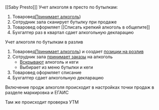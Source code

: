 [[Saby Presto]]]
Учет алкоголя в престо по бутылкам:
1. Товаровед[Принимает алкоголь](Принять%20Поступление%20Алкоголя.md)) 
2. Сотрудник зала сканирует бутылку при продаже
3. Товаровед оформляет [[Списать крепкий алкоголь в общепите]] 
4. Бухгалтер раз в квартал сдает алкогольную декларацию

Учет алкоголя по бутылкам  в разлив
1. Товаровед[Принимает алкоголь](Принять%20Поступление%20Алкоголя.md)) и создает [позиции на розлив](Учет%20Алкоголя%20в%20Каталоге.md)
2. Сотрудник зала [принимает заказы](Оформление%20заказа%20Presto) на алкоголь
	- [Вскрывают](Перемещение.md) алкоголь и кеги
	- Выбирает из меню бутылки и кеги 
3. Товаровед оформляет списание
4. Бухгалтер сдает алкогольную декларацию


Включение продж алкоголя происходит в настройках точки продаж в разделе маркировка и ЕГАИС

Там же происходит проверка УТМ
